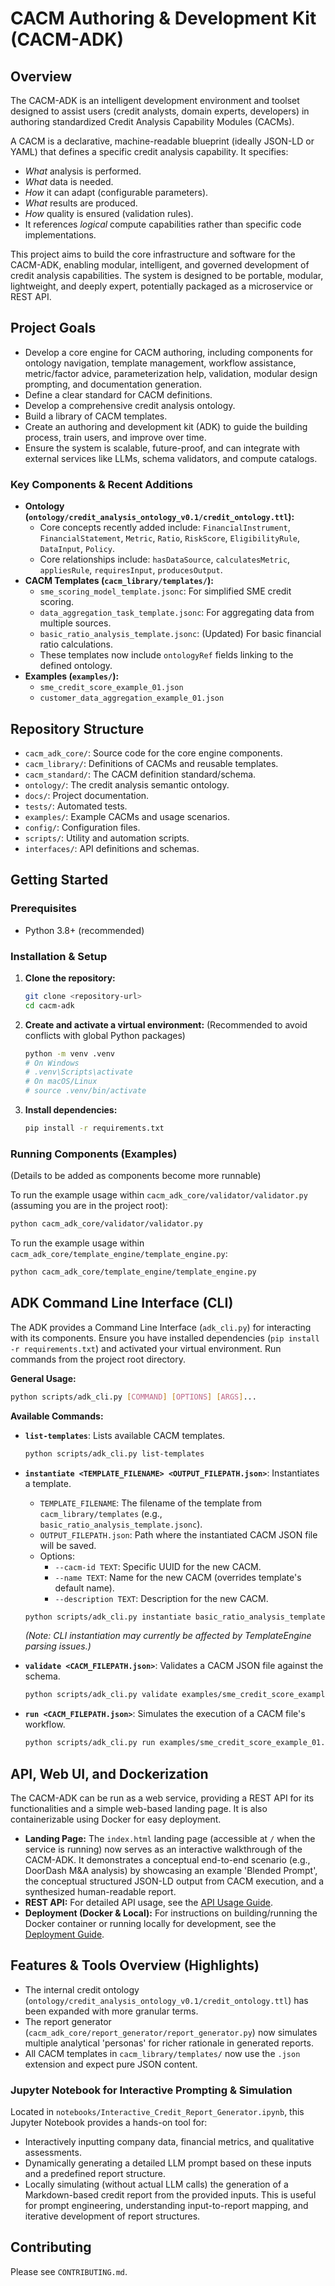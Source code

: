 # CACM Authoring & Development Kit (CACM-ADK)

## Overview

The CACM-ADK is an intelligent development environment and toolset designed to assist users (credit analysts, domain experts, developers) in authoring standardized Credit Analysis Capability Modules (CACMs).

A CACM is a declarative, machine-readable blueprint (ideally JSON-LD or YAML) that defines a specific credit analysis capability. It specifies:
- *What* analysis is performed.
- *What* data is needed.
- *How* it can adapt (configurable parameters).
- *What* results are produced.
- *How* quality is ensured (validation rules).
- It references *logical* compute capabilities rather than specific code implementations.

This project aims to build the core infrastructure and software for the CACM-ADK, enabling modular, intelligent, and governed development of credit analysis capabilities. The system is designed to be portable, modular, lightweight, and deeply expert, potentially packaged as a microservice or REST API.

## Project Goals

-   Develop a core engine for CACM authoring, including components for ontology navigation, template management, workflow assistance, metric/factor advice, parameterization help, validation, modular design prompting, and documentation generation.
-   Define a clear standard for CACM definitions.
-   Develop a comprehensive credit analysis ontology.
-   Build a library of CACM templates.
-   Create an authoring and development kit (ADK) to guide the building process, train users, and improve over time.
-   Ensure the system is scalable, future-proof, and can integrate with external services like LLMs, schema validators, and compute catalogs.

### Key Components & Recent Additions

*   **Ontology (`ontology/credit_analysis_ontology_v0.1/credit_ontology.ttl`):**
    *   Core concepts recently added include: `FinancialInstrument`, `FinancialStatement`, `Metric`, `Ratio`, `RiskScore`, `EligibilityRule`, `DataInput`, `Policy`.
    *   Core relationships include: `hasDataSource`, `calculatesMetric`, `appliesRule`, `requiresInput`, `producesOutput`.
*   **CACM Templates (`cacm_library/templates/`):**
    *   `sme_scoring_model_template.jsonc`: For simplified SME credit scoring.
    *   `data_aggregation_task_template.jsonc`: For aggregating data from multiple sources.
    *   `basic_ratio_analysis_template.jsonc`: (Updated) For basic financial ratio calculations.
    *   These templates now include `ontologyRef` fields linking to the defined ontology.
*   **Examples (`examples/`):**
    *   `sme_credit_score_example_01.json`
    *   `customer_data_aggregation_example_01.json`

## Repository Structure

-   `cacm_adk_core/`: Source code for the core engine components.
-   `cacm_library/`: Definitions of CACMs and reusable templates.
-   `cacm_standard/`: The CACM definition standard/schema.
-   `ontology/`: The credit analysis semantic ontology.
-   `docs/`: Project documentation.
-   `tests/`: Automated tests.
-   `examples/`: Example CACMs and usage scenarios.
-   `config/`: Configuration files.
-   `scripts/`: Utility and automation scripts.
-   `interfaces/`: API definitions and schemas.

## Getting Started

### Prerequisites
- Python 3.8+ (recommended)

### Installation & Setup

1.  **Clone the repository:**
    ```bash
    git clone <repository-url>
    cd cacm-adk
    ```

2.  **Create and activate a virtual environment:**
    (Recommended to avoid conflicts with global Python packages)
    ```bash
    python -m venv .venv
    # On Windows
    # .venv\Scripts\activate
    # On macOS/Linux
    # source .venv/bin/activate
    ```

3.  **Install dependencies:**
    ```bash
    pip install -r requirements.txt
    ```

### Running Components (Examples)
(Details to be added as components become more runnable)

To run the example usage within `cacm_adk_core/validator/validator.py` (assuming you are in the project root):
```bash
python cacm_adk_core/validator/validator.py
```
To run the example usage within `cacm_adk_core/template_engine/template_engine.py`:
```bash
python cacm_adk_core/template_engine/template_engine.py
```

## ADK Command Line Interface (CLI)

The ADK provides a Command Line Interface (`adk_cli.py`) for interacting with its components.
Ensure you have installed dependencies (`pip install -r requirements.txt`) and activated your virtual environment.
Run commands from the project root directory.

**General Usage:**
```bash
python scripts/adk_cli.py [COMMAND] [OPTIONS] [ARGS]...
```

**Available Commands:**

*   **`list-templates`**: Lists available CACM templates.
    ```bash
    python scripts/adk_cli.py list-templates
    ```

*   **`instantiate <TEMPLATE_FILENAME> <OUTPUT_FILEPATH.json>`**: Instantiates a template.
    *   `TEMPLATE_FILENAME`: The filename of the template from `cacm_library/templates` (e.g., `basic_ratio_analysis_template.jsonc`).
    *   `OUTPUT_FILEPATH.json`: Path where the instantiated CACM JSON file will be saved.
    *   Options:
        *   `--cacm-id TEXT`: Specific UUID for the new CACM.
        *   `--name TEXT`: Name for the new CACM (overrides template's default name).
        *   `--description TEXT`: Description for the new CACM.
    ```bash
    python scripts/adk_cli.py instantiate basic_ratio_analysis_template.jsonc examples/my_ratio_cacm.json --name "My Custom Ratio Analysis"
    ```
    *(Note: CLI instantiation may currently be affected by TemplateEngine parsing issues.)*

*   **`validate <CACM_FILEPATH.json>`**: Validates a CACM JSON file against the schema.
    ```bash
    python scripts/adk_cli.py validate examples/sme_credit_score_example_01.json
    ```

*   **`run <CACM_FILEPATH.json>`**: Simulates the execution of a CACM file's workflow.
    ```bash
    python scripts/adk_cli.py run examples/sme_credit_score_example_01.json
    ```

## API, Web UI, and Dockerization

The CACM-ADK can be run as a web service, providing a REST API for its functionalities and a simple web-based landing page. It is also containerizable using Docker for easy deployment.

*   **Landing Page:** The `index.html` landing page (accessible at `/` when the service is running) now serves as an interactive walkthrough of the CACM-ADK. It demonstrates a conceptual end-to-end scenario (e.g., DoorDash M&A analysis) by showcasing an example 'Blended Prompt', the conceptual structured JSON-LD output from CACM execution, and a synthesized human-readable report.
*   **REST API:** For detailed API usage, see the [API Usage Guide](./docs/api_usage.md).
*   **Deployment (Docker & Local):** For instructions on building/running the Docker container or running locally for development, see the [Deployment Guide](./docs/deployment.md).

## Features & Tools Overview (Highlights)
*   The internal credit ontology (`ontology/credit_analysis_ontology_v0.1/credit_ontology.ttl`) has been expanded with more granular terms.
*   The report generator (`cacm_adk_core/report_generator/report_generator.py`) now simulates multiple analytical 'personas' for richer rationale in generated reports.
*   All CACM templates in `cacm_library/templates/` now use the `.json` extension and expect pure JSON content.

### Jupyter Notebook for Interactive Prompting & Simulation
Located in `notebooks/Interactive_Credit_Report_Generator.ipynb`, this Jupyter Notebook provides a hands-on tool for:
*   Interactively inputting company data, financial metrics, and qualitative assessments.
*   Dynamically generating a detailed LLM prompt based on these inputs and a predefined report structure.
*   Locally simulating (without actual LLM calls) the generation of a Markdown-based credit report from the provided inputs.
This is useful for prompt engineering, understanding input-to-report mapping, and iterative development of report structures.

## Contributing
Please see `CONTRIBUTING.md`.

